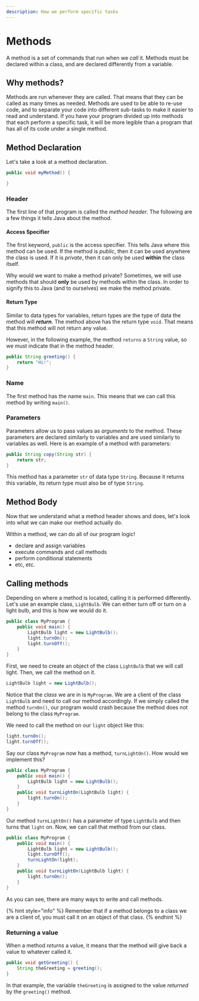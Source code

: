 ```yaml
---
description: How we perform specific tasks
---
```


# Methods

A method is a set of commands that run when we _call_ it. Methods must be declared within a class, and are declared differently from a variable.

## Why methods?

Methods are run whenever they are called. That means that they can be called as many times as needed. Methods are used to be able to re-use code, and to separate your code into different sub-tasks to make it easier to read and understand. If you have your program divided up into methods that each perform a specific task, it will be more legible than a program that has all of its code under a single method.

## Method Declaration

Let's take a look at a method declaration.

```java
public void myMethod() {

}
```

### Header

The first line of that program is called the _method header_. The following are a few things it tells Java about the method.

#### Access Specifier

The first keyword, `public` is the access specifier. This tells Java where this method can be used. If the method is _public_, then it can be used anywhere the class is used. If it is _private_, then it can only be used **within** the class itself.

Why would we want to make a method private? Sometimes, we will use methods that should **only** be used by methods within the class. In order to signify this to Java \(and to ourselves\) we make the method private.

#### Return Type

Similar to data types for variables, return types are the type of data the method will _**return**_. The method above has the return type `void`. That means that this method will not return any value.

However, in the following example, the method `returns` a `String` value, so we must indicate that in the method header.

```java
public String greeting() {
    return "Hi!";
}
```

### Name

The first method has the name `main`. This means that we can call this method by writing `main()`.

### Parameters

Parameters allow us to pass values as _arguments_ to the method. These parameters are declared similarly to variables and are used similarly to variables as well. Here is an example of a method with parameters:

```java
public String copy(String str) {
    return str;
}
```

This method has a parameter `str` of data type `String`. Because it returns this variable, its return type must also be of type `String`.

## Method Body

Now that we understand what a method header shows and does, let's look into what we can make our method actually do.

Within a method, we can do all of our program logic!

* declare and assign variables
* execute commands and call methods
* perform conditional statements
* etc, etc.

## Calling methods

Depending on where a method is located, calling it is performed differently. Let's use an example class, `LightBulb`. We can either turn off or turn on a light bulb, and this is how we would do it.

```java
public class MyProgram {
    public void main() {
        LightBulb light = new LightBulb();
        light.turnOn();
        light.turnOff();
    }
}
```

First, we need to create an object of the class `LightBulb` that we will call light. Then, we call the method on it.

```java
LightBulb light = new LightBulb();
```

Notice that the _class_ we are in is `MyProgram`. We are a client of the class `LightBulb` and need to call our method accordingly. If we simply called the method `turnOn()`, our program would crash because the method does not belong to the class `MyProgram`.

We need to call the method on our `light` object like this:

```java
light.turnOn();
light.turnOff();
```

Say our class `MyProgram` now has a method, `turnLightOn()`. How would we implement this?

```java
public class MyProgram {
    public void main() {
        LightBulb light = new LightBulb();
    }
    public void turnLightOn(LightBulb light) {
        light.turnOn();
    }
}
```

Our method `turnLightOn()` has a parameter of type `LightBulb` and then turns that `light` on. Now, we can call that method from our class.

```java
public class MyProgram {
    public void main() {
        LightBulb light = new LightBulb();
        light.turnOff();
        turnLightOn(light);
    }
    public void turnLightOn(LightBulb light) {
        light.turnOn();
    }
}
```

As you can see, there are many ways to write and call methods.

{% hint style="info" %}
Remember that if a method belongs to a class we are a client of, you must call it on an object of that class.
{% endhint %}

### Returning a value

When a method _returns_ a value, it means that the method will give back a value to whatever called it.

```java
public void getGreeting() {
    String theGreeting = greeting();
}
```

In that example, the variable `theGreeting` is assigned to the value _returned_ by the `greeting()` method.

